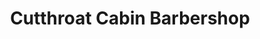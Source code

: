 ---
title: "Cutthroat Cabin Barbershop"
url: /bury-st-edmunds/cutthroat-cabin-barbershop/
shop: collector
---